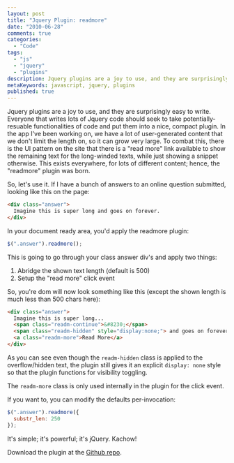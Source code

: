 ```yaml
---
layout: post
title: "Jquery Plugin: readmore"
date: "2010-06-28"
comments: true
categories:
  - "Code"
tags:
  - "js"
  - "jquery"
  - "plugins"
description: Jquery plugins are a joy to use, and they are surprisingly easy to write.  Everyone that writes lots of Jquery code should seek to take potentially-resuable
metaKeywords: javascript, jquery, plugins
published: true
---
```


Jquery plugins are a joy to use, and they are surprisingly easy to write.  Everyone that writes lots of Jquery code should seek to take potentially-resuable functionalities of code and put them into a nice, compact plugin.  In the app I've been working on, we have a lot of user-generated content that we don't limit the length on, so it can grow very large.  To combat this, there is the UI pattern on the site that there is a "read more" link available to show the remaining text for the long-winded texts, while just showing a snippet otherwise.  This exists everywhere, for lots of different content; hence, the "readmore" plugin was born.

<!--more-->

So, let's use it.  If I have a bunch of answers to an online question submitted, looking like this on the page:

```html
<div class="answer">
  Imagine this is super long and goes on forever.
</div>
```

In your document ready area, you'd apply the readmore plugin:

```js
$(".answer").readmore();
```

This is going to go through your class answer div's and apply two things:

1. Abridge the shown text length (default is 500)
2. Setup the "read more" click event

So, you're dom will now look something like this (except the shown length is much less than 500 chars here):

```html
<div class="answer">
  Imagine this is super long...
  <span class="readm-continue">&#8230;</span>
  <span class="readm-hidden" style="display:none;"> and goes on forever.</span>
  <a class="readm-more">Read More</a>
</div>
```

As you can see even though the `readm-hidden` class is applied to the overflow/hidden text, the plugin still gives it an explicit `display: none` style so that the plugin functions for visibility toggling.

The `readm-more` class is only used internally in the plugin for the click event.

If you want to, you can modify the defaults per-invocation:

```js
$(".answer").readmore({ 
  substr_len: 250
});
```


It's simple; it's powerful; it's jQuery.  Kachow!

Download the plugin at the [Github repo](https://github.com/jtsnake/jquery-readmore).

  
